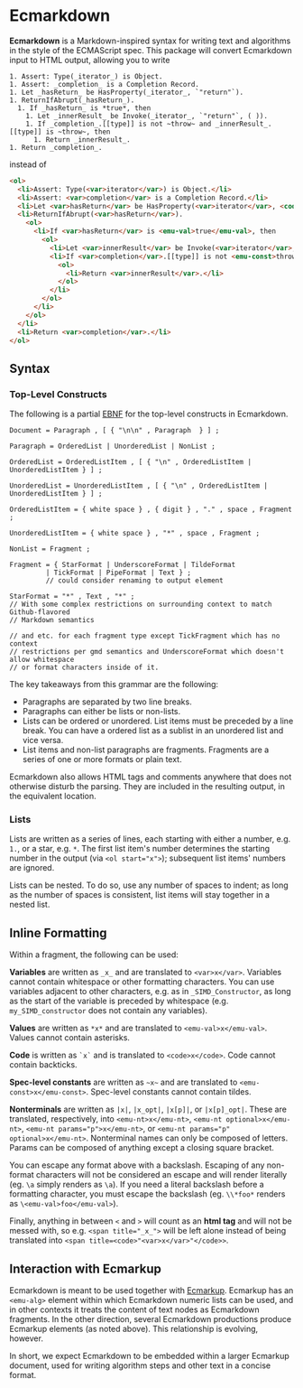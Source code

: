 # Ecmarkdown

**Ecmarkdown** is a Markdown-inspired syntax for writing text and algorithms in the style of the ECMAScript spec. This package will convert Ecmarkdown input to HTML output, allowing you to write

```
1. Assert: Type(_iterator_) is Object.
1. Assert: _completion_ is a Completion Record.
1. Let _hasReturn_ be HasProperty(_iterator_, `"return"`).
1. ReturnIfAbrupt(_hasReturn_).
  1. If _hasReturn_ is *true*, then
    1. Let _innerResult_ be Invoke(_iterator_, `"return"`, ( )).
    1. If _completion_.[[type]] is not ~throw~ and _innerResult_.[[type]] is ~throw~, then
      1. Return _innerResult_.
1. Return _completion_.
```

instead of

```html
<ol>
  <li>Assert: Type(<var>iterator</var>) is Object.</li>
  <li>Assert: <var>completion</var> is a Completion Record.</li>
  <li>Let <var>hasReturn</var> be HasProperty(<var>iterator</var>, <code>"return"</code>).</li>
  <li>ReturnIfAbrupt(<var>hasReturn</var>).
    <ol>
      <li>If <var>hasReturn</var> is <emu-val>true</emu-val>, then
        <ol>
          <li>Let <var>innerResult</var> be Invoke(<var>iterator</var>, <code>"return"</code>, ( )).</li>
          <li>If <var>completion</var>.[[type]] is not <emu-const>throw</emu-const> and <var>innerResult</var>.[[type]] is <emu-const>throw</emu-const>, then
            <ol>
              <li>Return <var>innerResult</var>.</li>
            </ol>
          </li>
        </ol>
      </li>
    </ol>
  </li>
  <li>Return <var>completion</var>.</li>
</ol>
```

## Syntax

### Top-Level Constructs
The following is a partial [EBNF](https://en.wikipedia.org/wiki/Extended_Backus%E2%80%93Naur_Form#Basics) for the top-level constructs in Ecmarkdown.

```
Document = Paragraph , [ { "\n\n" , Paragraph  } ] ;

Paragraph = OrderedList | UnorderedList | NonList ;

OrderedList = OrderedListItem , [ { "\n" , OrderedListItem | UnorderedListItem } ] ;

UnorderedList = UnorderedListItem , [ { "\n" , OrderedListItem | UnorderedListItem } ] ;

OrderedListItem = { white space } , { digit } , "." , space , Fragment ;

UnorderedListItem = { white space } , "*" , space , Fragment ;

NonList = Fragment ;

Fragment = { StarFormat | UnderscoreFormat | TildeFormat
         | TickFormat | PipeFormat | Text } ;
         // could consider renaming to output element

StarFormat = "*" , Text , "*" ;
// With some complex restrictions on surrounding context to match Github-flavored
// Markdown semantics

// and etc. for each fragment type except TickFragment which has no context
// restrictions per gmd semantics and UnderscoreFormat which doesn't allow whitespace
// or format characters inside of it.
```

The key takeaways from this grammar are the following:

* Paragraphs are separated by two line breaks.
* Paragraphs can either be lists or non-lists.
* Lists can be ordered or unordered. List items must be preceded by a line break. You can have a ordered list as a sublist in an unordered list and vice versa.
* List items and non-list paragraphs are fragments. Fragments are a series of one or more formats or plain text.

Ecmarkdown also allows HTML tags and comments anywhere that does not otherwise disturb the parsing. They are included in the resulting output, in the equivalent location.

### Lists

Lists are written as a series of lines, each starting with either a number, e.g. `1.`, or a star, e.g. `*`. The first list item's number determines the starting number in the output (via `<ol start="x">`); subsequent list items' numbers are ignored.

Lists can be nested. To do so, use any number of spaces to indent; as long as the number of spaces is consistent, list items will stay together in a nested list.

## Inline Formatting

Within a fragment, the following can be used:

**Variables** are written as `_x_` and are translated to `<var>x</var>`. Variables cannot contain whitespace or other formatting characters. You can use variables adjacent to other characters, e.g. as in `_SIMD_Constructor`, as long as the start of the variable is preceded by whitespace (e.g. `my_SIMD_constructor` does not contain any variables).

**Values** are written as `*x*` and are translated to `<emu-val>x</emu-val>`. Values cannot contain asterisks.

**Code** is written as `` `x` `` and is translated to `<code>x</code>`. Code cannot contain backticks.

**Spec-level constants** are written as `~x~` and are translated to `<emu-const>x</emu-const>`. Spec-level constants cannot contain tildes.

**Nonterminals** are written as `|x|`, `|x_opt|`, `|x[p]|`, or `|x[p]_opt|`. These are translated, respectively, into `<emu-nt>x</emu-nt>`, `<emu-nt optional>x</emu-nt>`, `<emu-nt params="p">x</emu-nt>`, or `<emu-nt params="p" optional>x</emu-nt>`. Nonterminal names can only be composed of letters. Params can be composed of anything except a closing square bracket.

You can escape any format above with a backslash. Escaping of any non-format characters will not be considered an escape and will render literally (eg. `\a` simply renders as `\a`). If you need a literal backslash before a formatting character, you must escape the backslash (eg. `\\*foo*` renders as `\<emu-val>foo</emu-val>`).

Finally, anything in between `<` and `>` will count as an **html tag** and will not be messed with, so e.g. `<span title="_x_">` will be left alone instead of being translated into `<span title=<code>"<var>x</var>"</code>>`.

## Interaction with Ecmarkup

Ecmarkdown is meant to be used together with [Ecmarkup](https://github.com/bterlson/ecmarkup/). Ecmarkup has an `<emu-alg>` element within which Ecmarkdown numeric lists can be used, and in other contexts it treats the content of text nodes as Ecmarkdown fragments. In the other direction, several Ecmarkdown productions produce Ecmarkup elements (as noted above). This relationship is evolving, however.

In short, we expect Ecmarkdown to be embedded within a larger Ecmarkup document, used for writing algorithm steps and other text in a concise format.
